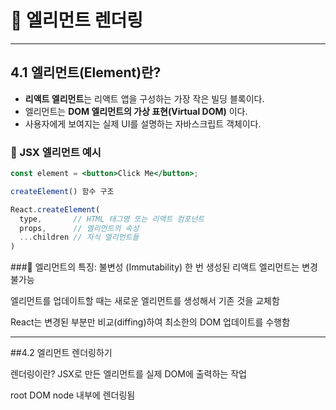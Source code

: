 # 📘 엘리먼트 렌더링

---

## 4.1 엘리먼트(Element)란?

- **리액트 엘리먼트**는 리액트 앱을 구성하는 가장 작은 빌딩 블록이다.
- 엘리먼트는 **DOM 엘리먼트의 가상 표현(Virtual DOM)** 이다.
- 사용자에게 보여지는 실제 UI를 설명하는 자바스크립트 객체이다.

### 📌 JSX 엘리먼트 예시

```jsx
const element = <button>Click Me</button>;

createElement() 함수 구조

React.createElement(
  type,       // HTML 태그명 또는 리액트 컴포넌트
  props,      // 엘리먼트의 속성
  ...children // 자식 엘리먼트들
)
```
###📌 엘리먼트의 특징: 불변성 (Immutability)
한 번 생성된 리액트 엘리먼트는 변경 불가능

엘리먼트를 업데이트할 때는 새로운 엘리먼트를 생성해서 기존 것을 교체함

React는 변경된 부분만 비교(diffing)하여 최소한의 DOM 업데이트를 수행함

---

##4.2 엘리먼트 렌더링하기

렌더링이란?
JSX로 만든 엘리먼트를 실제 DOM에 출력하는 작업

root DOM node 내부에 렌더링됨

